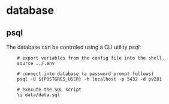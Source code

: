 # database

## psql

The database can be controled using a CLI utility *psql*:
```
    # export variables from the config file into the shell.
    source ../.env

    # connect into database (a password prompt follows)
    psql -U ${POSTGRES_USER} -h localhost -p 5432 -d pv281

    # execute the SQL script
    \i data/data.sql
```
